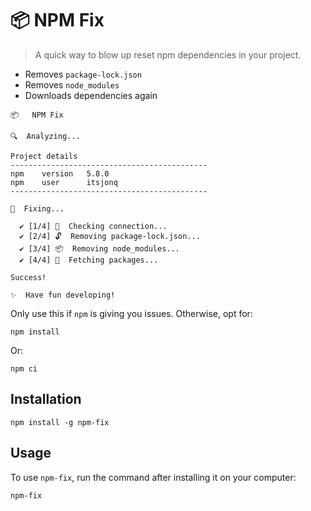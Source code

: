 # 📦 NPM Fix

> A quick way to blow up reset npm dependencies in your project.

- Removes `package-lock.json`
- Removes `node_modules`
- Downloads dependencies again

```
📦   NPM Fix

🔍  Analyzing...

Project details
--------------------------------------------
npm    version   5.8.0
npm    user      itsjonq
--------------------------------------------

💪  Fixing...

  ✔ [1/4] 🔌  Checking connection...
  ✔ [2/4] 🔓  Removing package-lock.json...
  ✔ [3/4] 📦  Removing node_modules...
  ✔ [4/4] 🚚  Fetching packages...

Success!

✨  Have fun developing!
```

Only use this if `npm` is giving you issues. Otherwise, opt for:

```
npm install
```

Or:

```
npm ci
```

## Installation

```
npm install -g npm-fix
```

## Usage

To use `npm-fix`, run the command after installing it on your computer:

```
npm-fix
```
